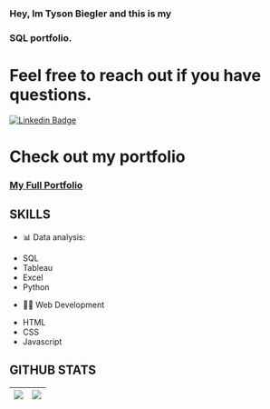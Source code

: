 ### Hey, Im Tyson Biegler and this is my
### SQL portfolio.

# Feel free to reach out if you have questions. 
[![Linkedin Badge](https://img.shields.io/badge/-TysonBiegler-blue?style=plastic-square&logo=Linkedin&logoColor=white&link=https://www.linkedin.com/in/tysonbiegler/)](https://www.linkedin.com/in/tysonbiegler/)

# Check out my portfolio
### <a href="https://www.tysonbiegler.com">My Full Portfolio</a>

## SKILLS
- 📊 Data analysis:
<ul list-style-type: none;>
    <li>SQL</li>
    <li>Tableau</li>
    <li>Excel</li>
    <li>Python</li>
</ul>

- 👨‍💻 Web Development  
<ul>
    <li>HTML</li>
    <li>CSS</li>
    <li>Javascript</li>
</ul>

## GITHUB STATS
<img src="https://github-readme-stats.vercel.app/api?username=tysonbiegler&&show_icons=true&count_private=true&theme=radical"/>|<img src="https://github-readme-streak-stats.herokuapp.com/?user=tysonbiegler&theme=radical"/>|
|---|---|
